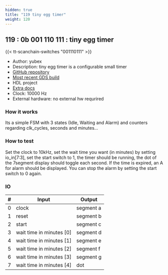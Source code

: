 ```yaml
---
hidden: true
title: "119 tiny egg timer"
weight: 120
---
```


## 119 : 0b 001 110 111 : tiny egg timer

{{< tt-scanchain-switches "001110111" >}}

* Author: yubex
* Description: tiny egg timer is a configurable small timer
* [GitHub repository](https://github.com/yubex/tt02-tiny_egg_timer)
* [Most recent GDS build](https://github.com/yubex/tt02-tiny_egg_timer/actions/runs/3455522008)
* HDL project
* [Extra docs]()
* Clock: 10000 Hz
* External hardware: no external hw requrired



### How it works

Its a simple FSM with 3 states (Idle, Waiting and Alarm) and counters regarding clk_cycles, seconds and minutes...

### How to test

Set the clock to 10kHz, set the wait time you want (in minutes) by setting io_in[7:3], set the start switch to 1, the timer should be running, the dot of the 7segment display should toggle each second. If the time is expired, an A for alarm should be displayed. You can stop the alarm by setting the start switch to 0 again.

### IO

| # | Input        | Output       |
|---|--------------|--------------|
| 0 | clock  | segment a |
| 1 | reset  | segment b |
| 2 | start  | segment c |
| 3 | wait time in minutes [0]  | segment d |
| 4 | wait time in minutes [1]  | segment e |
| 5 | wait time in minutes [2]  | segment f |
| 6 | wait time in minutes [3]  | segment g |
| 7 | wait time in minutes [4]  | dot |
